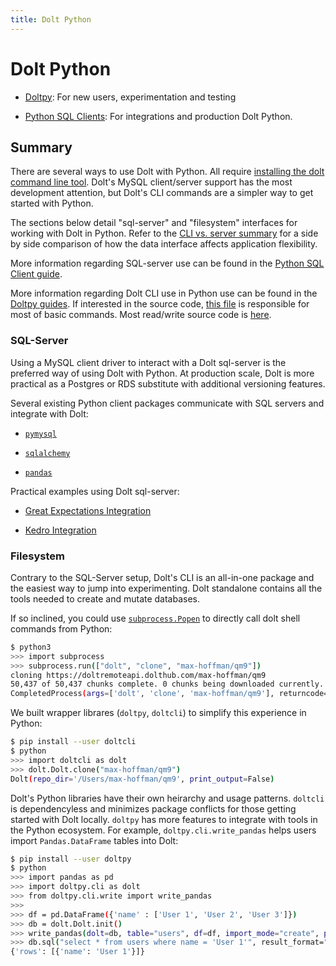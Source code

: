 ```yaml
---
title: Dolt Python
---
```


# Dolt Python

* [Doltpy](./doltpy.md): For new users, experimentation and testing

* [Python SQL Clients](./sql_clients.md): For integrations and production Dolt Python.

## Summary

There are several ways to use Dolt with Python. All require
[installing the dolt command line tool](../../getting-started/installation.md).
Dolt's MySQL client/server support has the most development attention,
but Dolt's CLI commands are a simpler way to get started
with Python.

The sections below detail "sql-server" and "filesystem" interfaces for
working with Dolt in Python. Refer to the [CLI vs. server summary](../../interfaces/compare_cli.md)
for a side by side comparison of how the data interface affects
application flexibility.

More information regarding SQL-server use can be found in the [Python
SQL Client guide](./sql_clients.md).

More information regarding Dolt CLI use in Python use can be found in the [Doltpy
guides](./doltpy.md). If interested in the source code, [this
file](https://github.com/dolthub/doltcli/blob/main/doltcli/dolt.py)
is responsible for most of basic commands. Most read/write source code is
[here](https://github.com/dolthub/doltcli/blob/main/doltcli/utils.py).

### SQL-Server

Using a MySQL client driver to interact with
a Dolt sql-server is the preferred way of
using Dolt with Python. At production scale, Dolt is more practical
as a Postgres or RDS substitute with additional
versioning features.

Several existing Python client packages communicate with SQL servers
and integrate with Dolt:

- [`pymysql`](https://pymysql.readthedocs.io/en/latest/user/examples.html)

- [`sqlalchemy`](https://docs.sqlalchemy.org/en/14/dialects/mysql.html)

- [`pandas`](https://pandas.pydata.org/docs/reference/api/pandas.DataFrame.to_sql.html)

Practical examples using Dolt sql-server:

- [Great Expectations Integration](https://www.dolthub.com/blog/2021-06-15-great-expectations-plus-dolt/)

- [Kedro Integration](https://www.dolthub.com/blog/2021-06-16-kedro-dolt-plugin/)

### Filesystem

Contrary to the SQL-Server setup, Dolt's CLI is an all-in-one package
and the easiest way to jump into experimenting. Dolt standalone contains all the
tools needed to create and mutate databases.

If so inclined, you could use
[`subprocess.Popen`](https://docs.python.org/3/library/subprocess.html)
to directly call dolt shell commands from Python:

```bash
$ python3
>>> import subprocess
>>> subprocess.run(["dolt", "clone", "max-hoffman/qm9"])
cloning https://doltremoteapi.dolthub.com/max-hoffman/qm9
50,437 of 50,437 chunks complete. 0 chunks being downloaded currently.
CompletedProcess(args=['dolt', 'clone', 'max-hoffman/qm9'], returncode=0)
```

We built wrapper librares (`doltpy`, `doltcli`) to simplify this experience in Python:

```bash
$ pip install --user doltcli
$ python
>>> import doltcli as dolt
>>> dolt.Dolt.clone("max-hoffman/qm9")
Dolt(repo_dir='/Users/max-hoffman/qm9', print_output=False)
```

Dolt's Python libraries have their own heirarchy and usage patterns.
`doltcli` is dependencyless and minimizes
package conflicts for those getting started with Dolt locally.
`doltpy` has more features to integrate with
tools in the Python ecosystem. For example, `doltpy.cli.write_pandas`
helps users import `Pandas.DataFrame` tables into Dolt:

```bash
$ pip install --user doltpy
$ python
>>> import pandas as pd
>>> import doltpy.cli as dolt
>>> from doltpy.cli.write import write_pandas
>>>
>>> df = pd.DataFrame({'name' : ['User 1', 'User 2', 'User 3']})
>>> db = dolt.Dolt.init()
>>> write_pandas(dolt=db, table="users", df=df, import_mode="create", primary_key=["name"])
>>> db.sql("select * from users where name = 'User 1'", result_format="json")
{'rows': [{'name': 'User 1'}]}
```

